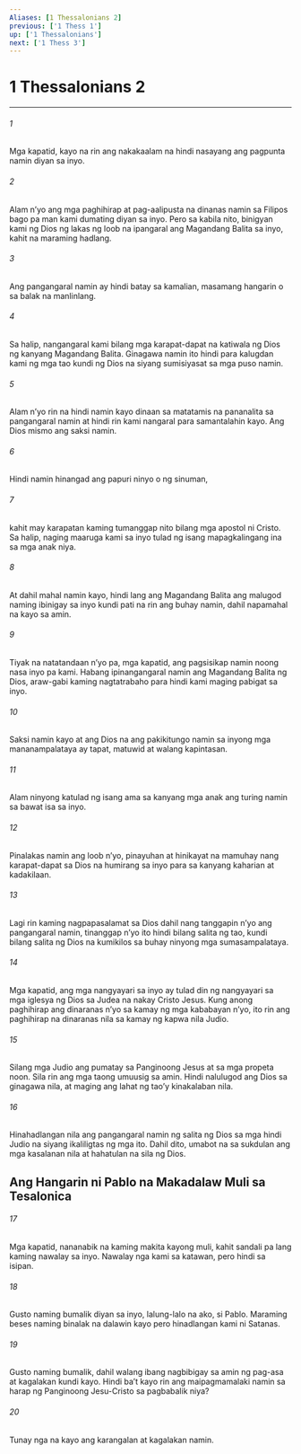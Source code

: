 ```yaml
---
Aliases: [1 Thessalonians 2]
previous: ['1 Thess 1']
up: ['1 Thessalonians']
next: ['1 Thess 3']
---
```

# 1 Thessalonians 2

***

###### 1
Mga kapatid, kayo na rin ang nakakaalam na hindi nasayang ang pagpunta namin diyan sa inyo. 

###### 2
Alam nʼyo ang mga paghihirap at pag-aalipusta na dinanas namin sa Filipos bago pa man kami dumating diyan sa inyo. Pero sa kabila nito, binigyan kami ng Dios ng lakas ng loob na ipangaral ang Magandang Balita sa inyo, kahit na maraming hadlang. 

###### 3
Ang pangangaral namin ay hindi batay sa kamalian, masamang hangarin o sa balak na manlinlang. 

###### 4
Sa halip, nangangaral kami bilang mga karapat-dapat na katiwala ng Dios ng kanyang Magandang Balita. Ginagawa namin ito hindi para kalugdan kami ng mga tao kundi ng Dios na siyang sumisiyasat sa mga puso namin. 

###### 5
Alam nʼyo rin na hindi namin kayo dinaan sa matatamis na pananalita sa pangangaral namin at hindi rin kami nangaral para samantalahin kayo. Ang Dios mismo ang saksi namin. 

###### 6
Hindi namin hinangad ang papuri ninyo o ng sinuman, 

###### 7
kahit may karapatan kaming tumanggap nito bilang mga apostol ni Cristo. Sa halip, naging maaruga kami sa inyo tulad ng isang mapagkalingang ina sa mga anak niya. 

###### 8
At dahil mahal namin kayo, hindi lang ang Magandang Balita ang malugod naming ibinigay sa inyo kundi pati na rin ang buhay namin, dahil napamahal na kayo sa amin. 

###### 9
Tiyak na natatandaan nʼyo pa, mga kapatid, ang pagsisikap namin noong nasa inyo pa kami. Habang ipinangangaral namin ang Magandang Balita ng Dios, araw-gabi kaming nagtatrabaho para hindi kami maging pabigat sa inyo. 

###### 10
Saksi namin kayo at ang Dios na ang pakikitungo namin sa inyong mga mananampalataya ay tapat, matuwid at walang kapintasan. 

###### 11
Alam ninyong katulad ng isang ama sa kanyang mga anak ang turing namin sa bawat isa sa inyo. 

###### 12
Pinalakas namin ang loob nʼyo, pinayuhan at hinikayat na mamuhay nang karapat-dapat sa Dios na humirang sa inyo para sa kanyang kaharian at kadakilaan. 

###### 13
Lagi rin kaming nagpapasalamat sa Dios dahil nang tanggapin nʼyo ang pangangaral namin, tinanggap nʼyo ito hindi bilang salita ng tao, kundi bilang salita ng Dios na kumikilos sa buhay ninyong mga sumasampalataya. 

###### 14
Mga kapatid, ang mga nangyayari sa inyo ay tulad din ng nangyayari sa mga iglesya ng Dios sa Judea na nakay Cristo Jesus. Kung anong paghihirap ang dinaranas nʼyo sa kamay ng mga kababayan nʼyo, ito rin ang paghihirap na dinaranas nila sa kamay ng kapwa nila Judio. 

###### 15
Silang mga Judio ang pumatay sa Panginoong Jesus at sa mga propeta noon. Sila rin ang mga taong umuusig sa amin. Hindi nalulugod ang Dios sa ginagawa nila, at maging ang lahat ng taoʼy kinakalaban nila. 

###### 16
Hinahadlangan nila ang pangangaral namin ng salita ng Dios sa mga hindi Judio na siyang ikaliligtas ng mga ito. Dahil dito, umabot na sa sukdulan ang mga kasalanan nila at hahatulan na sila ng Dios.

## Ang Hangarin ni Pablo na Makadalaw Muli sa Tesalonica 

###### 17
Mga kapatid, nananabik na kaming makita kayong muli, kahit sandali pa lang kaming nawalay sa inyo. Nawalay nga kami sa katawan, pero hindi sa isipan. 

###### 18
Gusto naming bumalik diyan sa inyo, lalung-lalo na ako, si Pablo. Maraming beses naming binalak na dalawin kayo pero hinadlangan kami ni Satanas. 

###### 19
Gusto naming bumalik, dahil walang ibang nagbibigay sa amin ng pag-asa at kagalakan kundi kayo. Hindi baʼt kayo rin ang maipagmamalaki namin sa harap ng Panginoong Jesu-Cristo sa pagbabalik niya? 

###### 20
Tunay nga na kayo ang karangalan at kagalakan namin.
